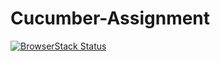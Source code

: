 # Cucumber-Assignment

[![BrowserStack Status](https://www.browserstack.com/automate/badge.svg?badge_key=STZ6aDRORHJCNXJ1M2RUT3N1NGZzd3cwNU5jdENnRVhudWhFOEEyb3pZTT0tLTN5cTRpN0FPeSswZjZ3aEtrbTdIOVE9PQ==--131d3b6acc37160a0b06a52053f378119986e0cc)](https://www.browserstack.com/automate/public-build/STZ6aDRORHJCNXJ1M2RUT3N1NGZzd3cwNU5jdENnRVhudWhFOEEyb3pZTT0tLTN5cTRpN0FPeSswZjZ3aEtrbTdIOVE9PQ==--131d3b6acc37160a0b06a52053f378119986e0cc)
